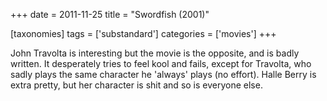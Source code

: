 +++
date = 2011-11-25
title = "Swordfish (2001)"

[taxonomies]
tags = ['substandard']
categories = ['movies']
+++

John Travolta is interesting but the movie is the opposite, and is badly
written. It desperately tries to feel kool and fails, except for
Travolta, who sadly plays the same character he \'always\' plays (no
effort). Halle Berry is extra pretty, but her character is shit and so
is everyone else.
